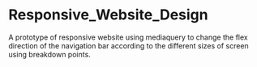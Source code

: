 # Responsive_Website_Design
A prototype of responsive website using mediaquery to change the flex direction of the navigation bar according to the different sizes of screen using breakdown points.
